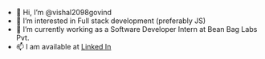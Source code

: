 - 👋 Hi, I’m @vishal2098govind
- 👀 I’m interested in Full stack development (preferably JS)
- 🌱 I’m currently working as a Software Developer Intern at Bean Bag Labs Pvt.
- 📫 I am available at [Linked In](https://www.linkedin.com/in/vishal-govind-0702b416b/)

<!---
vishal2098govind/vishal2098govind is a ✨ special ✨ repository because its `README.md` (this file) appears on your GitHub profile.
You can click the Preview link to take a look at your changes.
--->
